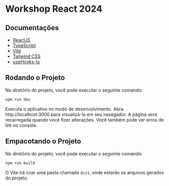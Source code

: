 # Workshop React 2024

## Documentações

- [ReactJS](https://react.dev/)
- [TypeScript](https://www.typescriptlang.org/)
- [Vite](https://vite.dev/)
- [Tailwind CSS](https://tailwindcss.com/)
- [useHooks-ts](https://usehooks-ts.com/)

## Rodando o Projeto

No diretório do projeto, você pode executar o seguinte comando:

```
npm run dev
```

Executa o aplicativo no modo de desenvolvimento. Abra http://localhost:3000 para visualizá-lo em seu navegador.
A página será recarregada quando você fizer alterações. Você também pode ver erros de lint no console.

## Empacotando o Projeto

No diretório do projeto, você pode executar o seguinte comando:

```
npm run build
```

O Vite irá criar uma pasta chamada `dist`, onde estarão os arquivos gerados do projeto.

